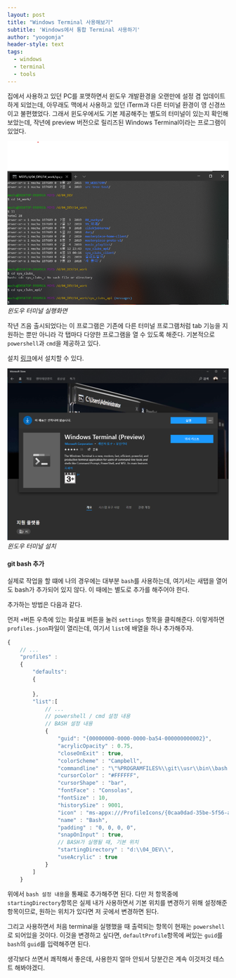 ```yaml
---
layout: post
title: "Windows Terminal 사용해보기"
subtitle: 'Windows에서 통합 Terminal 사용하기'
author: "yoogomja"
header-style: text
tags:
  - windows
  - terminal
  - tools
---
```


집에서 사용하고 있던 PC를 포맷하면서 윈도우 개발환경을 오랜만에 설정 겸 업데이트하게 되었는데, 
아무래도 맥에서 사용하고 있던 iTerm과 다른 터미널 환경이 영 신경쓰이고 불편했었다. 
그래서 윈도우에서도 기본 제공해주는 별도의 터미널이 있는지 확인해보았는데, 작년에 preview 버전으로 
릴리즈된 Windows Terminal이라는 프로그램이 있었다. 

![윈도우 터미널 실행화면](/img/in-post/202004/terminal.png)*윈도우 터미널 실행화면*

작년 즈음 출시되었다는 이 프로그램은 기존에 다른 터미널 프로그램처럼 tab 기능을 지원하는 뿐만 아니라
각 탭마다 다양한 프로그램을 열 수 있도록 해준다. 기본적으로 `powershell`과 `cmd`을 제공하고 있다. 

설치 [링크](https://www.microsoft.com/store/productId/9N0DX20HK701)에서 설치할 수 있다.

![윈도우 터미널 설치](/img/in-post/202004/window_store.png)*윈도우 터미널 설치*

#### git bash 추가

실제로 작업을 할 떄에 나의 경우에는 대부분 `bash`를 사용하는데, 여기서는 새탭을 열어도 bash가
추가되어 있지 않다. 이 때에는 별도로 추가를 해주어야 한다. 

추가하는 방법은 다음과 같다. 

먼저 `+`버튼 우측에 있는 화살표 버튼을 눌러 `settings` 항목을 클릭해준다. 
이렇게하면 `profiles.json`파일이 열리는데, 여기서 `list`에 배열을 하나 추가해주자. 

```javascript 
{
    // ... 
    "profiles" : 
    {
        "defaults":
        {

        },
        "list":[
            // ... 
            // powershell / cmd 설정 내용 
            // BASH 설정 내용 
            {
                "guid": "{00000000-0000-0000-ba54-000000000002}",
                "acrylicOpacity" : 0.75,
                "closeOnExit" : true,
                "colorScheme" : "Campbell",
                "commandline" : "\"%PROGRAMFILES%\\git\\usr\\bin\\bash.exe\" -i -l",
                "cursorColor" : "#FFFFFF",
                "cursorShape" : "bar",
                "fontFace" : "Consolas",
                "fontSize" : 10,
                "historySize" : 9001,
                "icon" : "ms-appx:///ProfileIcons/{0caa0dad-35be-5f56-a8ff-afceeeaa6101}.png",
                "name" : "Bash",
                "padding" : "0, 0, 0, 0",
                "snapOnInput" : true,
                // BASH가 실행될 때, 기본 위치
                "startingDirectory" : "d:\\04_DEV\\",
                "useAcrylic" : true
            }
        ]
    }
```

위에서 `bash 설정 내용`을 통째로 추가해주면 된다. 다만 저 항목중에 `startingDirectory`항목은 실제 내가
사용하면서 기본 위치를 변경하기 위해 설정해준 항목이므로, 원하는 위치가 있다면 저 곳에서 변경하면 된다. 

그리고 사용하면서 처음 terminal을 실행했을 때 출력되는 항목이 현재는 `powershell`로 되어있을 것이다. 
이것을 변경하고 싶다면, `defaultProfile`항목에 써있는 `guid`를 `bash`의 `guid`를 입력해주면 된다. 

생각보다 쓰면서 쾌적해서 좋은데, 사용한지 얼마 안되서 당분간은 계속 이것저것 테스트 해봐야겠디.



